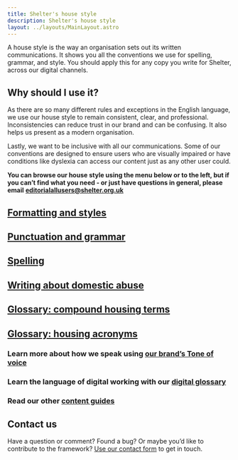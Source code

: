 ```yaml
---
title: Shelter's house style
description: Shelter's house style
layout: ../layouts/MainLayout.astro
---
```


A house style is the way an organisation sets out its written communications. It shows you all the conventions we use for spelling, grammar, and style. You should apply this for any copy you write for Shelter, across our digital channels.

## Why should I use it?

As there are so many different rules and exceptions in the English language, we use our house style to remain consistent, clear, and professional. Inconsistencies can reduce trust in our brand and can be confusing. It also helps us present as a modern organisation.

Lastly, we want to be inclusive with all our communications. Some of our conventions are designed to ensure users who are visually impaired or have conditions like dyslexia can access our content just as any other user could.

**You can browse our house style using the menu below or to the left, but if you can’t find what you need - or just have questions in general, please email** [**editorialallusers@shelter.org.uk**](mailto:editorialallusers@shelter.org.uk)

## [Formatting and styles](Formatting-and-styles_476348428.html)

## [Punctuation and grammar](Punctuation-and-grammar_476348421.html)

## [Spelling](Spelling_476413959.html)

## [Writing about domestic abuse](Writing-about-domestic-abuse_183762970.html)

## [Glossary: compound housing terms](476250145.html)

## [Glossary: housing acronyms](476348491.html)

### Learn more about how we speak using [our brand’s Tone of voice](Tone-of-voice_767754297.html)

### Learn the language of digital working with our [digital glossary](Shelter%27s-digital-glossary_712245258.html)

### Read our other [content guides](Guides_442138636.html)

## Contact us

Have a question or comment? Found a bug? Or maybe you’d like to contribute to the framework? [Use our contact form](https://england.shelter.org.uk/contact_us_about_the_digital_framework) to get in touch.
